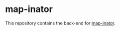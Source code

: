# map-inator

This repository contains the back-end for [map-inator](https://github.com/Ara0n/map-inator_front).
